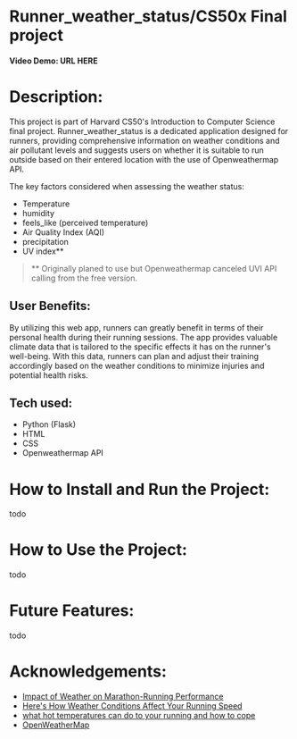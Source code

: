 # Runner_weather_status/CS50x Final project
#### Video Demo:  URL HERE
# Description:
This project is part of Harvard CS50's Introduction to Computer Science final project. Runner_weather_status is a dedicated application designed for runners, providing comprehensive information on weather conditions and air pollutant levels and suggests users on whether it is suitable to run outside based on their entered location with the use of Openweathermap API.
  
The key factors considered when assessing the weather status:
  - Temperature
  - humidity
  - feels_like (perceived temperature)
  - Air Quality Index (AQI)
  - precipitation
  - UV index**
  
  > ** Originally planed to use but Openweathermap canceled UVI API calling from the free version.
  
  ## User Benefits:
  By utilizing this web app, runners can greatly benefit in terms of their personal health during their running sessions. The app provides valuable climate data that is tailored to the specific effects it has on the runner's well-being. With this data, runners can plan and adjust their training accordingly based on the weather conditions to minimize injuries and potential health risks.
  
  
  ## Tech used:
  - Python (Flask)
  - HTML
  - CSS
  - Openweathermap API
  
# How to Install and Run the Project:
 todo
  
# How to Use the Project:
 todo
  
# Future Features:
  todo
  
# Acknowledgements:
- [Impact of Weather on Marathon-Running Performance](https://journals.lww.com/acsm-msse/Fulltext/2007/03000/Impact_of_Weather_on_Marathon_Running_Performance.12.aspx)
- [Here's How Weather Conditions Affect Your Running Speed](https://www.outsideonline.com/health/training-performance/weather-running-performance-research/)
- [what hot temperatures can do to your running and how to cope](https://www.runnersworld.com/uk/training/a775069/what-hot-temperatures-can-do-to-your-running-and-how-to-cope/#)
- [OpenWeatherMap](https://openweathermap.org/api)
